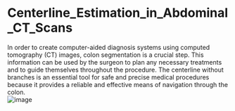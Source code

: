 # Centerline_Estimation_in_Abdominal_CT_Scans

In order to create computer-aided diagnosis systems using computed tomography (CT) images, colon segmentation is a crucial step. This information can be used by the surgeon to plan any necessary treatments and to guide themselves throughout the procedure. The centerline without branches is an essential tool for safe and precise medical procedures because it provides a reliable and effective means of navigation through the colon.      
![image](https://github.com/Harish-Kurla-Shankarareddy/Centerline_Estimation_in_Abdominal_CT_Scans/assets/75476784/b04d8418-727d-46f7-b34c-0c9ebbc6cf71)
